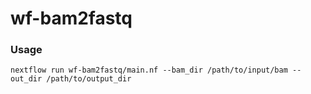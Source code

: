 # wf-bam2fastq

### Usage
```
nextflow run wf-bam2fastq/main.nf --bam_dir /path/to/input/bam --out_dir /path/to/output_dir
```